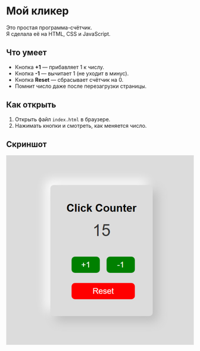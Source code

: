 # Мой кликер

Это простая программа-счётчик.  
Я сделала её на HTML, CSS и JavaScript.

## Что умеет
- Кнопка **+1** — прибавляет 1 к числу.
- Кнопка **-1** — вычитает 1 (не уходит в минус).
- Кнопка **Reset** — сбрасывает счётчик на 0.
- Помнит число даже после перезагрузки страницы.

## Как открыть
1. Открыть файл `index.html` в браузере.
2. Нажимать кнопки и смотреть, как меняется число.

## Скриншот

![Скриншот моего кликера](creenClicker.PNG)